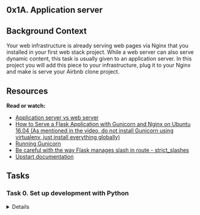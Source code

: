 ## 0x1A. Application server

## Background Context


Your web infrastructure is already serving web pages via Nginx that you installed in your first web stack project. While a web server can also serve dynamic content, this task is usually given to an application server. In this project you will add this piece to your infrastructure, plug it to your Nginx and make is serve your Airbnb clone project.

## Resources
**Read or watch:**

* [Application server vs web server](https://www.nginx.com/resources/glossary/application-server-vs-web-server/)
* [How to Serve a Flask Application with Gunicorn and Nginx on Ubuntu 16.04 (As mentioned in the video, do not install Gunicorn using virtualenv, just install everything globally)](https://www.digitalocean.com/community/tutorials/how-to-serve-flask-applications-with-gunicorn-and-nginx-on-ubuntu-16-04)
* [Running Gunicorn](https://docs.gunicorn.org/en/latest/run.html)
* [Be careful with the way Flask manages slash in route - strict_slashes](https://werkzeug.palletsprojects.com/en/0.14.x/routing/)
* [Upstart documentation](https://upstart.ubuntu.com/cookbook/)

## Tasks

### Task 0. Set up development with Python
<Details>
Let’s serve what you built for [AirBnB clone v2 - Web framework](https://github.com/maiyo008/AirBnB_clone_v2) on web-01. This task is an exercise in setting up your development environment, which is used for testing and debugging your code before deploying it to production.

Requirements:

* Make sure that task #3 of your SSH project is completed for web-01. The checker will connect to your servers.
* Git clone your AirBnB_clone_v2 on your web-01 server.
* Configure the file web_flask/0-hello_route.py to serve its content from the route /airbnb-onepage/ on port 5000.
* Your Flask application object must be named app (This will allow us to run and check your code).
Example:
```
Window 1:
ubuntu@229-web-01:~/AirBnB_clone_v2$ python3 -m web_flask.0-hello_route
 * Serving Flask app "0-hello_route" (lazy loading)
 * Environment: production
   WARNING: Do not use the development server in a production environment.
   Use a production WSGI server instead.
 * Debug mode: off
 * Running on http://0.0.0.0:5000/ (Press CTRL+C to quit)
35.231.193.217 - - [02/May/2019 22:19:42] "GET /airbnb-onepage/ HTTP/1.1" 200 -
```
Window 2:
```
ubuntu@229-web-01:~/AirBnB_clone_v2$ curl 127.0.0.1:5000/airbnb-onepage/
Hello HBNB!ubuntu@229-web-01:~/AirBnB_clone_v2$
```
</Details>